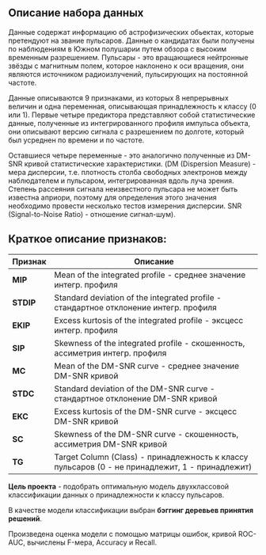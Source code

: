 ## Описание набора данных

Данные содержат информацию об астрофизических обьектах, которые претендуют на звание пульсаров. Данные о кандидатах были получены по наблюдениям в Южном полушарии путем обзора с высоким временным разрешением. Пульсары - это вращающиеся нейтронные звёзды с магнитным полем, которое наклонено к оси вращения, они являются источником радиоизлучений, пульсирующих на постоянной частоте.

Данные описываются 9 признаками, из которых 8 непрерывных величин и одна переменная, описывающая принадлежность к классу (0 или 1). Первые четыре предиктора представляют собой статистические данные, полученные из интегрированного профиля импульса объекта, они описывают версию сигнала с разрешением по долготе, который был усреднен по времени и по частоте.

Оставшиеся четыре переменные - это аналогично полученные из DM-SNR кривой статистические характеристики. (DM (Dispersion Measure) - мера дисперсии, т.е. плотность столба свободных электронов между наблюдателем и пульсаром, интегрированная вдоль луча зрения. Степень рассеяния сигнала неизвестного пульсара не может быть известна априори, поэтому для определения этого значения необходимо провести несколько тестов измерения дисперсии. SNR (Signal-to-Noise Ratio) - отношение сигнал-шум).

## Краткое описание признаков:

| Признак | Описание |
| ------------- | ------------- |
|**MIP**| Mean of the integrated profile - среднее значение интегр. профиля |
|**STDIP**| Standard deviation of the integrated profile - стандартное отклонение интегр. профиля |
|**EKIP**| Excess kurtosis of the integrated profile - эксцесс интегр. профиля |
|**SIP**| Skewness of the integrated profile - скошенность, ассиметрия интегр. профиля |
|**MC**| Mean of the DM-SNR curve - среднее значение DM-SNR кривой |
|**STDC**| Standard deviation of the DM-SNR curve - стандартное отклонение DM-SNR кривой |
|**EKC**| Excess kurtosis of the DM-SNR curve - эксцесс DM-SNR кривой |
|**SC**| Skewness of the DM-SNR curve - скошенность, ассиметрия DM-SNR кривой |
|**TG**| Target Column (Class) - принадлежность к классу пульсаров (0 - не принадлежит, 1 - принадлежит)|

**Цель проекта** - подобрать оптимальную модель двухклассовой классификации данных о принадлежности к классу пульсаров.

В качестве модели классификации выбран **бэггинг деревьев принятия решений**. 

Произведена оценка модели с помощью матрицы ошибок, кривой ROC-AUC, вычислены F-мера, Accuracy и Recall.

